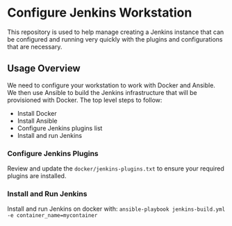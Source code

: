 # Configure Jenkins Workstation

This repository is used to help manage creating a Jenkins instance that can be configured and 
running very quickly with the plugins and configurations that are necessary.

## Usage Overview

We need to configure your workstation to work with Docker and Ansible. We then use Ansible
to build the Jenkins infrastructure that will be provisioned with Docker. The top level steps to 
follow: 

* Install Docker
* Install Ansible
* Configure Jenkins plugins list
* Install and run Jenkins
 
### Configure Jenkins Plugins 
Review and update the `docker/jenkins-plugins.txt` to ensure your required plugins are installed.

### Install and Run Jenkins
Install and run Jenkins on docker with: `ansible-playbook jenkins-build.yml -e container_name=mycontainer`

 